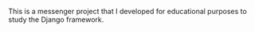 This is a messenger project that I developed for educational purposes to study the Django framework.